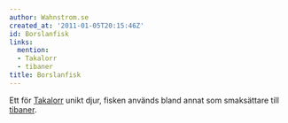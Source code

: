```yaml
---
author: Wahnstrom.se
created_at: '2011-01-05T20:15:46Z'
id: Borslanfisk
links:
  mention:
  - Takalorr
  - tibaner
title: Borslanfisk
---
```


Ett för [Takalorr] unikt djur, fisken används bland annat som smaksättare till [tibaner].

  [Takalorr]: Takalorr
  [tibaner]: tibaner